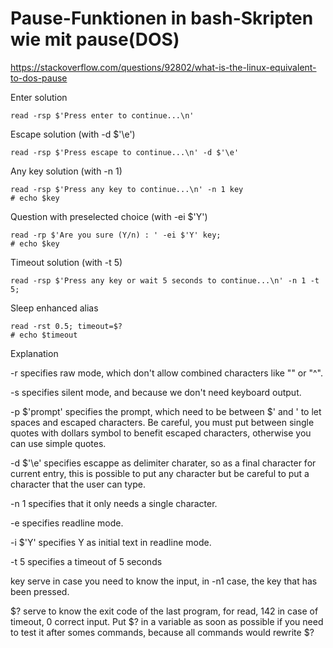 # Pause-Funktionen in bash-Skripten wie mit pause(DOS)

https://stackoverflow.com/questions/92802/what-is-the-linux-equivalent-to-dos-pause


Enter solution

    read -rsp $'Press enter to continue...\n'

Escape solution (with -d $'\e')

    read -rsp $'Press escape to continue...\n' -d $'\e'

Any key solution (with -n 1)

    read -rsp $'Press any key to continue...\n' -n 1 key
    # echo $key

Question with preselected choice (with -ei $'Y')

    read -rp $'Are you sure (Y/n) : ' -ei $'Y' key;
    # echo $key

Timeout solution (with -t 5)

    read -rsp $'Press any key or wait 5 seconds to continue...\n' -n 1 -t 5;

Sleep enhanced alias

    read -rst 0.5; timeout=$?
    # echo $timeout

Explanation

-r specifies raw mode, which don't allow combined characters like "\" or "^".

-s specifies silent mode, and because we don't need keyboard output.

-p $'prompt' specifies the prompt, which need to be between $' and ' to let spaces and escaped characters. Be careful, you must put between single quotes with dollars symbol to benefit escaped characters, otherwise you can use simple quotes.

-d $'\e' specifies escappe as delimiter charater, so as a final character for current entry, this is possible to put any character but be careful to put a character that the user can type.

-n 1 specifies that it only needs a single character.

-e specifies readline mode.

-i $'Y' specifies Y as initial text in readline mode.

-t 5 specifies a timeout of 5 seconds

key serve in case you need to know the input, in -n1 case, the key that has been pressed.

$? serve to know the exit code of the last program, for read, 142 in case of timeout, 0 correct input. Put $? in a variable as soon as possible if you need to test it after somes commands, because all commands would rewrite $?
